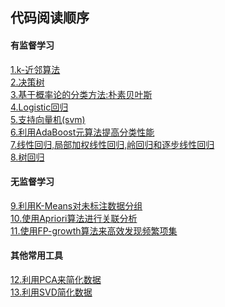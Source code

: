 ## 代码阅读顺序
#### 有监督学习
<a href='./supervised/kNearestNeighbor/KNN.py'>1.k-近邻算法</a>\
<a href='./supervised/decisionTree/trees.py'>2.决策树</a>\
<a href='./supervised/bayes'>3.基于概率论的分类方法:朴素贝叶斯</a>\
<a href='./supervised/logistic'>4.Logistic回归</a>\
<a href='./supervised/svm'>5.支持向量机(svm)</a>\
<a href='./supervised/AdaBoost'>6.利用AdaBoost元算法提高分类性能</a>\
<a href='./supervised/regression'>7.线性回归,局部加权线性回归,岭回归和逐步线性回归</a>\
<a href='./supervised/CART'>8.树回归</a>
#### 无监督学习
<a href='./unsupervised/kMeans/'>9.利用K-Means对未标注数据分组</a>\
<a href='./unsupervised/Apriori/'>10.使用Apriori算法进行关联分析</a>\
<a href='./unsupervised/fpGrowth/'>11.使用FP-growth算法来高效发现频繁项集</a>
#### 其他常用工具
<a href='./tools/pca/'>12.利用PCA来简化数据</a>\
<a href='./tools/svd/'>13.利用SVD简化数据</a>
